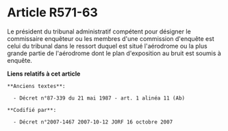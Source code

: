 # Article R571-63

Le président du tribunal administratif compétent pour désigner le commissaire enquêteur ou les membres d'une commission
d'enquête est celui du tribunal dans le ressort duquel est situé l'aérodrome ou la plus grande partie de l'aérodrome dont le
plan d'exposition au bruit est soumis à enquête.

**Liens relatifs à cet article**

	**Anciens textes**:

	  - Décret n°87-339 du 21 mai 1987 - art. 1 alinéa 11 (Ab)

	**Codifié par**:

	  - Décret n°2007-1467 2007-10-12 JORF 16 octobre 2007
